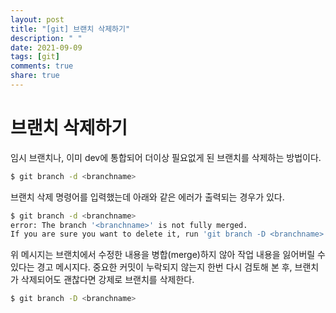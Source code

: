 ```yaml
---
layout: post
title: "[git] 브랜치 삭제하기"
description: " "
date: 2021-09-09
tags: [git]
comments: true
share: true
---
```


# 브랜치 삭제하기

임시 브랜치나, 이미 dev에 통합되어 더이상 필요없게 된 브랜치를 삭제하는 방법이다.

```bash
$ git branch -d <branchname>
```

브랜치 삭제 명령어를 입력했는데 아래와 같은 에러가 출력되는 경우가 있다. 

```bash
$ git branch -d <branchname>
error: The branch '<branchname>' is not fully merged.
If you are sure you want to delete it, run 'git branch -D <branchname>'.
```

위 메시지는 브랜치에서 수정한 내용을 병합(merge)하지 않아 작업 내용을 잃어버릴 수 있다는 경고 메시지다. 중요한 커밋이 누락되지 않는지 한번 다시 검토해 본 후, 브랜치가 삭제되어도 괜찮다면 강제로 브랜치를 삭제한다.

```bash
$ git branch -D <branchname>
```
